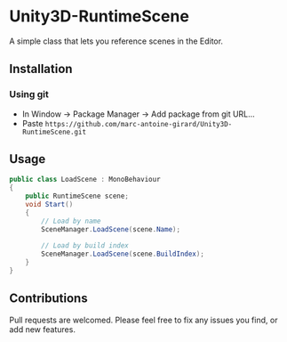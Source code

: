 # Unity3D-RuntimeScene
A simple class that lets you reference scenes in the Editor.

## Installation

### Using git
- In Window -> Package Manager -> Add package from git URL...
- Paste `https://github.com/marc-antoine-girard/Unity3D-RuntimeScene.git`

## Usage
```csharp
public class LoadScene : MonoBehaviour
{
    public RuntimeScene scene;
    void Start()
    {
        // Load by name
        SceneManager.LoadScene(scene.Name);
        
        // Load by build index
        SceneManager.LoadScene(scene.BuildIndex);
    }
}
```

## Contributions
Pull requests are welcomed. Please feel free to fix any issues you find, or add new features.
